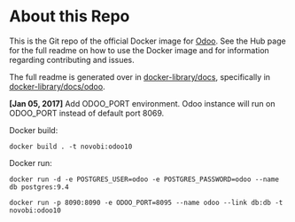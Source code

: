 About this Repo
======

This is the Git repo of the official Docker image for [Odoo](https://registry.hub.docker.com/_/odoo/). See the Hub page for the full readme on how to use the Docker image and for information regarding contributing and issues.

The full readme is generated over in [docker-library/docs](https://github.com/docker-library/docs), specifically in [docker-library/docs/odoo](https://github.com/docker-library/docs/tree/master/odoo).

**[Jan 05, 2017]** Add ODOO_PORT environment. Odoo instance will run on ODOO_PORT instead of default port 8069.

Docker build:

`docker build . -t novobi:odoo10`

Docker run:

`docker run -d -e POSTGRES_USER=odoo -e POSTGRES_PASSWORD=odoo --name db postgres:9.4`

`docker run -p 8090:8090 -e ODOO_PORT=8095 --name odoo --link db:db -t novobi:odoo10`
